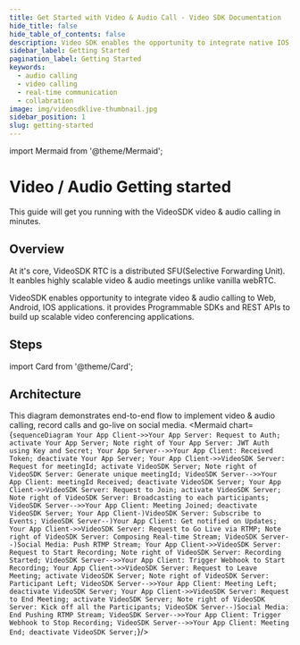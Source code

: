 ```yaml
---
title: Get Started with Video & Audio Call - Video SDK Documentation
hide_title: false
hide_table_of_contents: false
description: Video SDK enables the opportunity to integrate native IOS, Android & Web SDKs to add live video & audio conferencing to your applications.
sidebar_label: Getting Started
pagination_label: Getting Started
keywords:
  - audio calling
  - video calling
  - real-time communication
  - collabration
image: img/videosdklive-thumbnail.jpg
sidebar_position: 1
slug: getting-started
---
```


import Mermaid from '@theme/Mermaid';

# Video / Audio Getting started

This guide will get you running with the VideoSDK video & audio calling in minutes.

## Overview

At it's core, VideoSDK RTC is a distributed SFU(Selective Forwarding Unit). It eanbles highly scalable video & audio meetings unlike vanilla webRTC.

VideoSDK enables opportunity to integrate video & audio calling to Web, Android, IOS applications. it provides Programmable SDKs and REST APIs to build up scalable video conferencing applications.

## Steps

import Card from '@theme/Card';

<div class="container guide-steps-block">
  <div class="row ">
    <div class="col col--6">
      <Card heading="1. Signup & Create API Key" link="/docs/guide/video-and-audio-calling-api-sdk/signup-and-create-api" description="Generate your API key." />
    </div>
    <div class="col col--6" >
      <Card heading="2. Server Setup" link="/docs/guide/video-and-audio-calling-api-sdk/server-setup" description="Integrate server with API key."  />
    </div>
  </div>
   <div class="row ">
    <div class="col col--6">
      <Card heading="3. Client Setup" link="/docs/guide/video-and-audio-calling-api-sdk/supported-platforms" description="SDK Integration with client." />
    </div>
    <div class="col col--6">
      <Card heading="4. Start or Join Meeting" link="/docs/guide/video-and-audio-calling-api-sdk/features/start-join-meeting" description="Enter in Meeting." />
    </div>
  </div>
</div>

## Architecture

This diagram demonstrates end-to-end flow to implement video & audio calling, record calls and go-live on social media.
<Mermaid chart={`sequenceDiagram Your App Client->>Your App Server: Request to Auth; activate Your App Server; Note right of Your App Server: JWT Auth using Key and Secret; Your App Server-->>Your App Client: Received Token; deactivate Your App Server; Your App Client->>VideoSDK Server: Request for meetingId; activate VideoSDK Server; Note right of VideoSDK Server: Generate unique meetingId; VideoSDK Server-->>Your App Client: meetingId Received; deactivate VideoSDK Server; Your App Client->>VideoSDK Server: Request to Join; activate VideoSDK Server; Note right of VideoSDK Server: Broadcasting to each participants; VideoSDK Server-->>Your App Client: Meeting Joined; deactivate VideoSDK Server; Your App Client-)VideoSDK Server: Subscribe to Events; VideoSDK Server--)Your App Client: Get notified on Updates; Your App Client->>VideoSDK Server: Request to Go Live via RTMP; Note right of VideoSDK Server: Composing Real-time Stream; VideoSDK Server--)Social Media: Push RTMP Stream; Your App Client->>VideoSDK Server: Request to Start Recording; Note right of VideoSDK Server: Recording Started; VideoSDK Server-->>Your App Client: Trigger Webhook to Start Recording; Your App Client->>VideoSDK Server: Request to Leave Meeting; activate VideoSDK Server; Note right of VideoSDK Server: Participant Left; VideoSDK Server-->>Your App Client: Meeting Left; deactivate VideoSDK Server; Your App Client->>VideoSDK Server: Request to End Meeting; activate VideoSDK Server; Note right of VideoSDK Server: Kick off all the Participants; VideoSDK Server--)Social Media: End Pushing RTMP Stream; VideoSDK Server-->>Your App Client: Trigger Webhook to Stop Recording; VideoSDK Server-->>Your App Client: Meeting End; deactivate VideoSDK Server;`}/>
